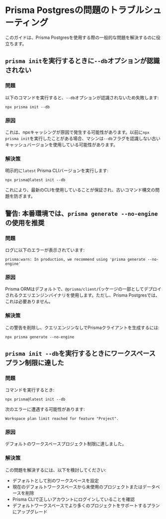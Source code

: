 # Prisma Postgresの問題のトラブルシューティング

このガイドは、Prisma Postgresを使用する際の一般的な問題を解決するのに役立ちます。

## `prisma init`を実行するときに`--db`オプションが認識されない

### 問題

以下のコマンドを実行すると、`--db`オプションが認識されないため失敗します:

```
npx prisma init --db
```

### 原因

これは、npxキャッシングが原因で発生する可能性があります。以前に`npx prisma init`を実行したことがある場合、マシンは`--db`フラグを認識しない古いキャッシュバージョンを使用している可能性があります。

### 解決策

明示的に`latest` Prisma CLIバージョンを実行します:

```
npx prisma@latest init --db
```

これにより、最新のCLIを使用していることが保証され、古いコマンド構文の問題を防ぎます。

## 警告: 本番環境では、`prisma generate --no-engine`の使用を推奨

### 問題

ログに以下のエラーが表示されています:

```
prisma:warn: In production, we recommend using 'prisma generate --no-engine'
```

### 原因

Prisma ORMはデフォルトで、`@prisma/client`パッケージの一部としてデプロイされるクエリエンジンバイナリを使用します。ただし、Prisma Postgresでは、これは必要ありません。

### 解決策

この警告を削除し、クエリエンジンなしでPrismaクライアントを生成するには:

```
npx prisma generate --no-engine
```

## `prisma init --db`を実行するときにワークスペースプラン制限に達した

### 問題

コマンドを実行するとき:

```
npx prisma@latest init --db
```

次のエラーに遭遇する可能性があります:

```
Workspace plan limit reached for feature "Project".
```

### 原因

デフォルトのワークスペースプロジェクト制限に達しました。

### 解決策

この問題を解決するには、以下を検討してください:

- デフォルトとして別のワークスペースを設定
- 現在のデフォルトワークスペースから未使用のプロジェクトまたはデータベースを削除
- Prisma CLIで正しいアカウントにログインしていることを確認
- デフォルトワークスペースでより多くのプロジェクトをサポートするプランにアップグレード
